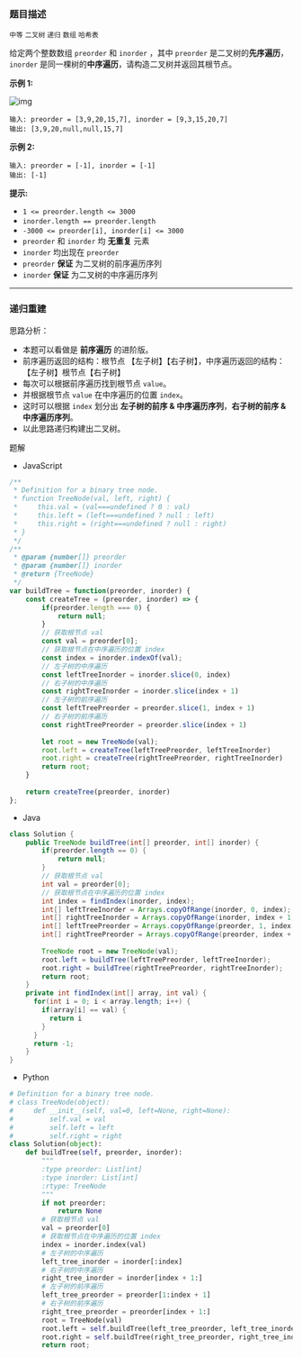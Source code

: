### 题目描述

`中等` `二叉树` `递归` `数组` `哈希表`

给定两个整数数组 `preorder` 和 `inorder` ，其中 `preorder` 是二叉树的**先序遍历**， `inorder` 是同一棵树的**中序遍历**，请构造二叉树并返回其根节点。

 

**示例 1:**

![img](https://assets.leetcode.com/uploads/2021/02/19/tree.jpg)

```
输入: preorder = [3,9,20,15,7], inorder = [9,3,15,20,7]
输出: [3,9,20,null,null,15,7]
```

**示例 2:**

```
输入: preorder = [-1], inorder = [-1]
输出: [-1]
```

 

**提示:**

- `1 <= preorder.length <= 3000`
- `inorder.length == preorder.length`
- `-3000 <= preorder[i], inorder[i] <= 3000`
- `preorder` 和 `inorder` 均 **无重复** 元素
- `inorder` 均出现在 `preorder`
- `preorder` **保证** 为二叉树的前序遍历序列
- `inorder` **保证** 为二叉树的中序遍历序列

---

### 递归重建

思路分析：

- 本题可以看做是 **前序遍历** 的进阶版。
- 前序遍历返回的结构：根节点 【左子树】【右子树】，中序遍历返回的结构：【左子树】根节点【右子树】
- 每次可以根据前序遍历找到根节点 `value`。
- 并根据根节点 `value` 在中序遍历的位置 `index`。
- 这时可以根据 `index` 划分出 **左子树的前序 & 中序遍历序列**，**右子树的前序 & 中序遍历序列**。
- 以此思路递归构建出二叉树。

题解

- JavaScript

```javascript
/**
 * Definition for a binary tree node.
 * function TreeNode(val, left, right) {
 *     this.val = (val===undefined ? 0 : val)
 *     this.left = (left===undefined ? null : left)
 *     this.right = (right===undefined ? null : right)
 * }
 */
/**
 * @param {number[]} preorder
 * @param {number[]} inorder
 * @return {TreeNode}
 */
var buildTree = function(preorder, inorder) {
    const createTree = (preorder, inorder) => {
        if(preorder.length === 0) {
            return null;
        }
      	// 获取根节点 val
        const val = preorder[0];
      	// 获取根节点在中序遍历的位置 index
        const index = inorder.indexOf(val);
        // 左子树的中序遍历
      	const leftTreeInorder = inorder.slice(0, index)
        // 右子树的中序遍历
      	const rightTreeInorder = inorder.slice(index + 1)
        // 左子树的前序遍历
      	const leftTreePreorder = preorder.slice(1, index + 1)
        // 右子树的前序遍历
      	const rightTreePreorder = preorder.slice(index + 1)
        
        let root = new TreeNode(val);
        root.left = createTree(leftTreePreorder, leftTreeInorder)
        root.right = createTree(rightTreePreorder, rightTreeInorder)
        return root;
    }
    
    return createTree(preorder, inorder)
};
```

- Java

```java
class Solution {
    public TreeNode buildTree(int[] preorder, int[] inorder) {
        if(preorder.length == 0) {
            return null;
        }
      	// 获取根节点 val
        int val = preorder[0];
      	// 获取根节点在中序遍历的位置 index
        int index = findIndex(inorder, index);
        int[] leftTreeInorder = Arrays.copyOfRange(inorder, 0, index);
        int[] rightTreeInorder = Arrays.copyOfRange(inorder, index + 1, inorder.length);
        int[] leftTreePreorder = Arrays.copyOfRange(preorder, 1, index + 1);
        int[] rightTreePreorder = Arrays.copyOfRange(preorder, index + 1, preorder.length);
        
        TreeNode root = new TreeNode(val);
        root.left = buildTree(leftTreePreorder, leftTreeInorder);
        root.right = buildTree(rightTreePreorder, rightTreeInorder);
        return root;
    }
  	private int findIndex(int[] array, int val) {
      for(int i = 0; i < array.length; i++) {
        if(array[i] == val) {
          return i
        }
      }
      return -1;
    }
}

```

- Python

```python
# Definition for a binary tree node.
# class TreeNode(object):
#     def __init__(self, val=0, left=None, right=None):
#         self.val = val
#         self.left = left
#         self.right = right
class Solution(object):
    def buildTree(self, preorder, inorder):
        """
        :type preorder: List[int]
        :type inorder: List[int]
        :rtype: TreeNode
        """
        if not preorder:
            return None
        # 获取根节点 val
        val = preorder[0]
        # 获取根节点在中序遍历的位置 index
        index = inorder.index(val)
        # 左子树的中序遍历
        left_tree_inorder = inorder[:index]
        # 右子树的中序遍历
        right_tree_inorder = inorder[index + 1:]
        # 左子树的前序遍历
        left_tree_preorder = preorder[1:index + 1]
        # 右子树的前序遍历
        right_tree_preorder = preorder[index + 1:]
        root = TreeNode(val)
        root.left = self.buildTree(left_tree_preorder, left_tree_inorder)
        root.right = self.buildTree(right_tree_preorder, right_tree_inorder)
        return root;
        
      
```
